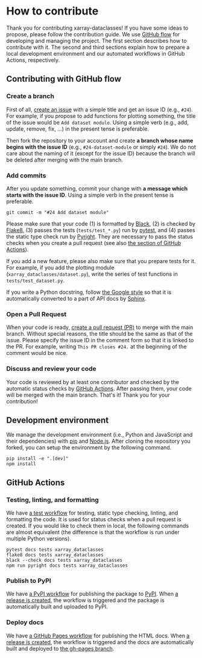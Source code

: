 # How to contribute

Thank you for contributing xarray-dataclasses!
If you have some ideas to propose, please follow the contribution guide.
We use [GitHub flow][github-flow] for developing and managing the project.
The first section describes how to contribute with it.
The second and third sections explain how to prepare a local development environment and our automated workflows in GitHub Actions, respectively.


## Contributing with GitHub flow

### Create a branch

First of all, [create an issue][issues] with a simple title and get an issue ID (e.g., `#24`).
For example, if you propose to add functions for plotting something, the title of the issue would be `Add dataset module`.
Using a simple verb (e.g., add, update, remove, fix, ...) in the present tense is preferable.

Then fork the repository to your account and create **a branch whose name begins with the issue ID** (e.g., `#24-dataset-module` or simply `#24`).
We do not care about the naming of it (except for the issue ID) because the branch will be deleted after merging with the main branch.

### Add commits

After you update something, commit your change with **a message which starts with the issue ID**.
Using a simple verb in the present tense is preferable.

```shell
git commit -m "#24 Add dataset module"
```

Please make sure that your code (1) is formatted by [Black][black], (2) is checked by [Flake8][flake8], (3) passes the tests (`tests/test_*.py`) run by [pytest][pytest], and (4) passes the static type check run by [Pyright][pyright].
They are necessary to pass the status checks when you create a pull request (see also [the section of GitHub Actions](#github-actions)).

If you add a new feature, please also make sure that you prepare tests for it.
For example, if you add the plotting module (`xarray_dataclasses/dataset.py`), write the series of test functions in `tests/test_dataset.py`.

If you write a Python docstring, follow [the Google style][napoleon-google] so that it is automatically converted to a part of API docs by [Sphinx][sphinx].

### Open a Pull Request

When your code is ready, [create a pull request (PR)][pull-requests] to merge with the main branch.
Without special reasons, the title should be the same as that of the issue.
Please specify the issue ID in the comment form so that it is linked to the PR.
For example, writing `This PR closes #24.` at the beginning of the comment would be nice.

### Discuss and review your code

Your code is reviewed by at least one contributor and checked by the automatic status checks by [GitHub Actions][github-actions].
After passing them, your code will be merged with the main branch.
That's it!
Thank you for your contribution!

## Development environment

We manage the development environment (i.e., Python and JavaScript and their dependencies) with [pip][pip] and [Node.js][nodejs].
After cloning the repository you forked, you can setup the environment by the following command.

```shell
pip install -e ".[dev]"
npm install
```

## GitHub Actions

### Testing, linting, and formatting

We have [a test workflow][test-workflow] for testing, static type checking, linting, and formatting the code.
It is used for status checks when a pull request is created.
If you would like to check them in local, the following commands are almost equivalent (the difference is that the workflow is run under multiple Python versions).

```shell
pytest docs tests xarray_dataclasses
flake8 docs tests xarray_dataclasses
black --check docs tests xarray_dataclasses
npm run pyright docs tests xarray_dataclasses
```

### Publish to PyPI

We have [a PyPI workflow][pypi-workflow] for publishing the package to [PyPI][pypi].
When [a release is created][release], the workflow is triggered and the package is automatically built and uploaded to PyPI.

### Deploy docs

We have [a GitHub Pages workflow][gh-pages-workflow] for publishing the HTML docs.
When [a release is created][release], the workflow is triggered and the docs are automatically built and deployed to [the gh-pages branch][gh-pages-branch].


[black]: https://black.readthedocs.io/en/stable/
[direnv]: https://direnv.net/
[flake8]: https://flake8.pycqa.org/en/latest/
[gh-pages-workflow]: https://github.com/astropenguin/xarray-dataclasses/blob/main/.github/workflows/gh-pages.yml
[gh-pages-branch]: https://github.com/astropenguin/xarray-dataclasses/tree/gh-pages
[github-actions]: https://github.com/astropenguin/xarray-dataclasses/actions
[github-flow]: https://guides.github.com/introduction/flow/
[issues]: https://github.com/astropenguin/xarray-dataclasses/issues?q=is%3Aissue
[napoleon-google]: https://www.sphinx-doc.org/en/master/usage/extensions/example_google.html#example-google
[nodejs]: https://nodejs.org/
[pip]: https://pip.pypa.io/en/stable/
[pull-requests]: https://github.com/astropenguin/xarray-dataclasses/pulls?q=is%3Apr
[pypi]: https://pypi.org/project/xarray-dataclasses/
[pypi-workflow]: https://github.com/astropenguin/xarray-dataclasses/blob/main/.github/workflows/pypi.yml
[pyright]: https://github.com/microsoft/pyright
[pytest]: https://docs.pytest.org/en/stable/
[release]: https://github.com/astropenguin/xarray-dataclasses/releases
[sphinx]: https://www.sphinx-doc.org/en/master/
[test-workflow]: https://github.com/astropenguin/xarray-dataclasses/blob/main/.github/workflows/tests.yml
[vs-code]: https://code.visualstudio.com/

